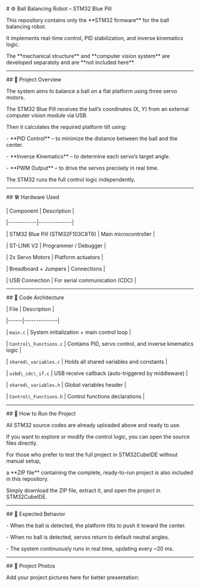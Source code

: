 \# ⚙️ Ball Balancing Robot – STM32 Blue Pill



This repository contains only the \*\*STM32 firmware\*\* for the ball balancing robot.  

It implements real-time control, PID stabilization, and inverse kinematics logic.  

The \*\*mechanical structure\*\* and \*\*computer vision system\*\* are developed separately and are \*\*not included here\*\*.



---



\## 🧠 Project Overview



The system aims to balance a ball on a flat platform using three servo motors.  

The STM32 Blue Pill receives the ball’s coordinates (X, Y) from an external computer vision module via USB.  

Then it calculates the required platform tilt using:

\- \*\*PID Control\*\* – to minimize the distance between the ball and the center.

\- \*\*Inverse Kinematics\*\* – to determine each servo’s target angle.

\- \*\*PWM Output\*\* – to drive the servos precisely in real time.



The STM32 runs the full control logic independently.



---



\## 🛠️ Hardware Used



| Component | Description |

|------------|--------------|

| STM32 Blue Pill (STM32F103C8T6) | Main microcontroller |

| ST-LINK V2 | Programmer / Debugger |

| 2x Servo Motors | Platform actuators |

| Breadboard + Jumpers | Connections |

| USB Connection | For serial communication (CDC) |



---



\## 🧩 Code Architecture



| File | Description |

|------|--------------|

| `main.c` | System initialization + main control loop |

| `Control\_Functions.c` | Contains PID, servo control, and inverse kinematics logic |

| `shared\_variables.c` | Holds all shared variables and constants |

| `usbd\_cdc\_if.c` | USB receive callback (auto-triggered by middleware) |

| `shared\_variables.h` | Global variables header |

| `Control\_Functions.h` | Control functions declarations |



---



\## 🧰 How to Run the Project



All STM32 source codes are already uploaded above and ready to use.  

If you want to explore or modify the control logic, you can open the source files directly.  



For those who prefer to test the full project in STM32CubeIDE without manual setup,  

a \*\*ZIP file\*\* containing the complete, ready-to-run project is also included in this repository.



Simply download the ZIP file, extract it, and open the project in STM32CubeIDE.



---



\## 🧪 Expected Behavior



\- When the ball is detected, the platform tilts to push it toward the center.  

\- When no ball is detected, servos return to default neutral angles.  

\- The system continuously runs in real time, updating every ~20 ms.



---



\## 📸 Project Photos



Add your project pictures here for better presentation:





